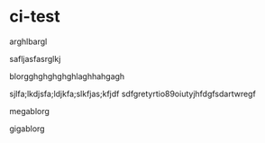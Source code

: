 # ci-test

arghlbargl

safljasfasrglkj

blorgghghghghghlaghhahgagh

sjlfa;lkdjsfa;ldjkfa;slkfjas;kfjdf
sdfgretyrtio89oiutyjhfdgfsdartwregf

megablorg

gigablorg
